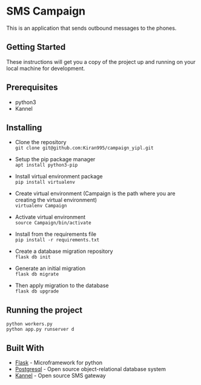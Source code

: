 # SMS Campaign
This is an application that sends outbound messages to the phones. 

## Getting Started
These instructions will get you a copy of the project up and running on your local machine for development. 

## Prerequisites
- python3
- Kannel

## Installing
- Clone the repository  
`git clone git@github.com:Kiran995/campaign_yipl.git`

- Setup the pip package manager  
`apt install python3-pip`

- Install virtual environment package  
`pip install virtualenv`

- Create virtual environment (Campaign is the path where you are creating the virtual environment)  
`virtualenv Campaign`

- Activate virtual environment  
`source Campaign/bin/activate`
	
- Install from the requirements file  
`pip install -r requirements.txt`

- Create a database migration repository  
`flask db init`

- Generate an initial migration  
`flask db migrate`

- Then apply migration to the database  
`flask db upgrade`
	
## Running the project
`python workers.py`  
`python app.py runserver d`

## Built With
- [Flask](http://flask.pocoo.org/) - Microframework for python
- [Postgresql](https://www.postgresql.org/) - Open source object-relational database system 
- [Kannel](https://www.kannel.org/) - Open source SMS gateway


